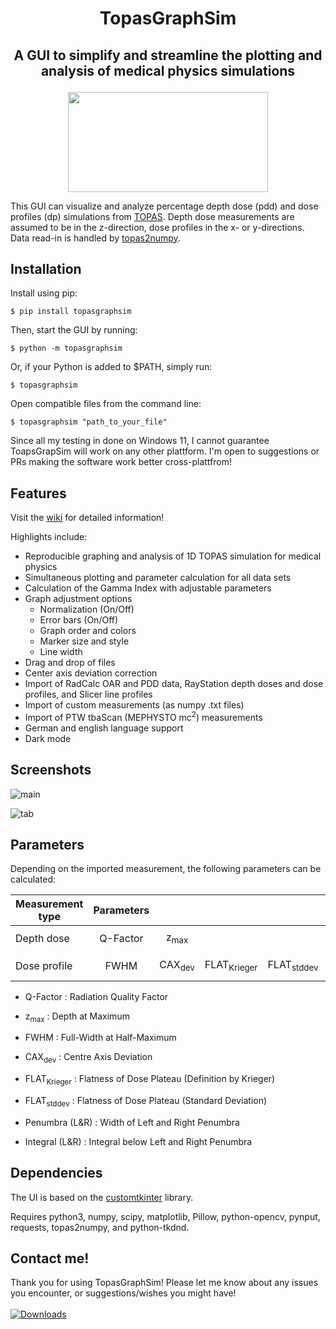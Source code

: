 # <p align="center">TopasGraphSim</p>

## <p align="center">A GUI to simplify and streamline the plotting and analysis of medical physics simulations</p>

<p align="center">
<img src="https://user-images.githubusercontent.com/87897942/152699152-d4d39654-4449-4354-b899-4adc81eb25a7.png" width="320" height="160" />
</p>

This GUI can visualize and analyze percentage depth dose (pdd) and dose profiles (dp) simulations from [TOPAS](http://www.topasmc.org/). Depth dose measurements are assumed to be in the z-direction, dose profiles in the x- or y-directions. Data read-in is handled by [topas2numpy](https://github.com/davidchall/topas2numpy).

## Installation

Install using pip:

```console
$ pip install topasgraphsim     
```
     
Then, start the GUI by running:
     
```console
$ python -m topasgraphsim
```

Or, if your Python is added to $PATH, simply run:

```console
$ topasgraphsim
```

Open compatible files from the command line:

```console
$ topasgraphsim "path_to_your_file"
```

Since all my testing in done on Windows 11, I cannot guarantee ToapsGrapSim will work on any other plattform. I'm open to suggestions or PRs making the software work better cross-plattfrom!

## Features

Visit the [wiki](https://github.com/sebasj13/TopasGraphSim/wiki) for detailed information!

Highlights include:

 - Reproducible graphing and analysis of 1D TOPAS simulation for medical physics
 - Simultaneous plotting and parameter calculation for all data sets
 - Calculation of the Gamma Index with adjustable parameters
 - Graph adjustment options
     * Normalization (On/Off)
     * Error bars (On/Off)
     * Graph order and colors
     * Marker size and style
     * Line width
 - Drag and drop of files
 - Center axis deviation correction
 - Import of RadCalc OAR and PDD data, RayStation depth doses and dose profiles, and Slicer line profiles 
 - Import of custom measurements (as numpy .txt files)
 - Import of PTW tbaScan (MEPHYSTO mc<sup>2</sup>) measurements
 - German and english language support
 - Dark mode

 ## Screenshots
 
 ![main](https://user-images.githubusercontent.com/87897942/229997233-4be40bfb-a358-46b9-b614-0bff73f52e76.png)
 
![tab](https://user-images.githubusercontent.com/87897942/229997238-3221c49b-52c2-400f-bd6d-f8d94a07e827.png)

 ## Parameters

Depending on the imported measurement, the following parameters can be calculated:

| Measurement type | Parameters |                   |                        |                       |                |                |
| ---------------- | :--------: | :---------------: | :--------------------: | :-------------------: | :------------: | :------------: |
|                  |            |                   |                        |                       |                |                |
| Depth dose       |  Q-Factor  |  z<sub>max</sub>  |                        |                       |                |                |
|                  |            |                   |                        |                       |                |                |
| Dose profile     |    FWHM    | CAX<sub>dev</sub> | FLAT<sub>Krieger</sub> | FLAT<sub>stddev</sub> | Penumbra (L&R) | Integral (L&R) |

- Q-Factor : Radiation Quality Factor
- z<sub>max</sub> : Depth at Maximum

- FWHM : Full-Width at Half-Maximum
- CAX<sub>dev</sub> : Centre Axis Deviation
- FLAT<sub>Krieger</sub> : Flatness of Dose Plateau (Definition by Krieger)
- FLAT<sub>stddev</sub> : Flatness of Dose Plateau (Standard Deviation)
- Penumbra (L&R) : Width of Left and Right Penumbra
- Integral (L&R) : Integral below Left and Right Penumbra

## Dependencies

The UI is based on the [customtkinter](http://github.com/TomSchimansky/CustomTkinter) library.

Requires python3, numpy, scipy, matplotlib, Pillow, python-opencv, pynput, requests, topas2numpy, and python-tkdnd.
## Contact me!

Thank you for using TopasGraphSim! Please let me know about any issues you encounter, or suggestions/wishes you might have! 
<br></br>
[![Downloads](https://static.pepy.tech/personalized-badge/topasgraphsim?period=total&units=international_system&left_color=black&right_color=blue&left_text=Downloads)](https://pepy.tech/project/topasgraphsim)
